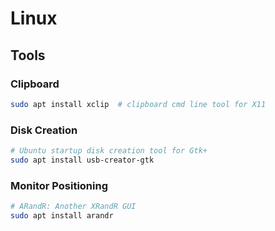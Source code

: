 # Linux

## Tools

### Clipboard

```sh
sudo apt install xclip  # clipboard cmd line tool for X11
```

### Disk Creation

```sh
# Ubuntu startup disk creation tool for Gtk+
sudo apt install usb-creator-gtk
```

### Monitor Positioning

```sh
# ARandR: Another XRandR GUI
sudo apt install arandr
```
